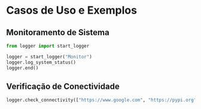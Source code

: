 # Casos de Uso e Exemplos

## Monitoramento de Sistema

```python
from logger import start_logger

logger = start_logger("Monitor")
logger.log_system_status()
logger.end()
```

## Verificação de Conectividade

```python
logger.check_connectivity(["https://www.google.com", "https://pypi.org"])
```
